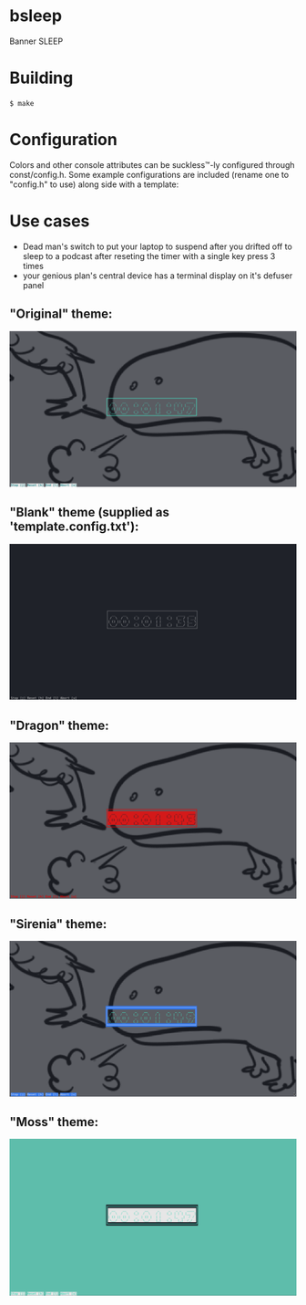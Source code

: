 # bsleep
Banner SLEEP

# Building
	$ make

# Configuration
Colors and other console attributes can be suckless™-ly configured through const/config.h.
Some example configurations are included (rename one to "config.h" to use) along side with a template:

# Use cases
+ Dead man's switch to put your laptop to suspend after you drifted off to sleep to a podcast after reseting the timer with a single key press 3 times
+ your genious plan's central device has a terminal display on it's defuser panel

## "Original" theme:
![](docs/original.png)
## "Blank" theme (supplied as 'template.config.txt'):
![](docs/blank.png)
## "Dragon" theme:
![](docs/dragon.png)
## "Sirenia" theme:
![](docs/sirenia.png)
## "Moss" theme:
![](docs/moss.png)
